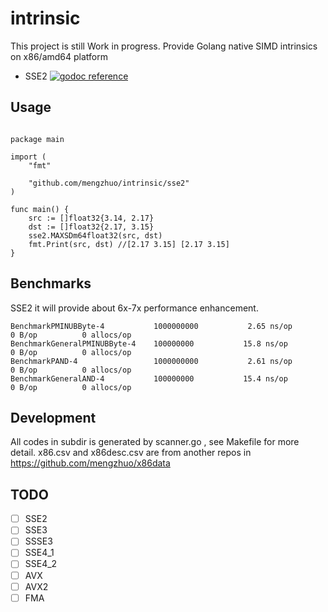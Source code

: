 
# intrinsic
This project is still Work in progress.
Provide Golang native SIMD intrinsics on x86/amd64 platform

* SSE2 [![godoc reference](https://godoc.org/github.com/mengzhuo/intrinsic/sse2?status.png)](https://godoc.org/github.com/mengzhuo/intrinsic/sse2)

## Usage

```golang

package main

import (
    "fmt"

    "github.com/mengzhuo/intrinsic/sse2"
)

func main() {
    src := []float32{3.14, 2.17}
    dst := []float32{2.17, 3.15}
    sse2.MAXSDm64float32(src, dst)
    fmt.Print(src, dst) //[2.17 3.15] [2.17 3.15]
}

```

## Benchmarks

SSE2
it will provide about 6x-7x performance enhancement.

```
BenchmarkPMINUBByte-4         	1000000000	         2.65 ns/op	       0 B/op	       0 allocs/op
BenchmarkGeneralPMINUBByte-4   	100000000	        15.8 ns/op	       0 B/op	       0 allocs/op
BenchmarkPAND-4               	1000000000	         2.61 ns/op	       0 B/op	       0 allocs/op
BenchmarkGeneralAND-4         	100000000	        15.4 ns/op	       0 B/op	       0 allocs/op
```

## Development

All codes in subdir is generated by scanner.go , see Makefile for more detail.
x86.csv and x86desc.csv are from another repos in https://github.com/mengzhuo/x86data

## TODO

- [ ] SSE2
- [ ] SSE3
- [ ] SSSE3
- [ ] SSE4\_1
- [ ] SSE4\_2
- [ ] AVX
- [ ] AVX2
- [ ] FMA

